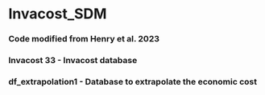 # Invacost_SDM
### Code modified from Henry et al. 2023
### Invacost 33  - Invacost database
### df_extrapolation1 - Database to extrapolate the economic cost
